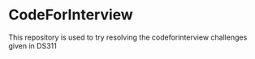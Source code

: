 # CodeForInterview
This repository is used to try resolving the codeforinterview challenges given in DS311
